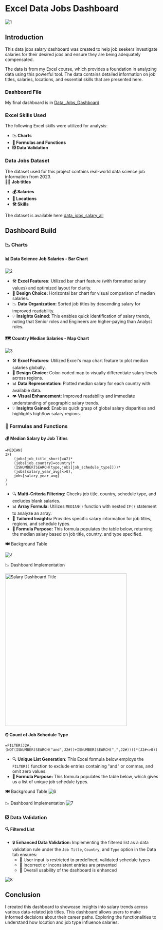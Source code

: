 # Excel Data Jobs Dashboard  
![1](https://github.com/user-attachments/assets/b5ed4862-242a-4cf7-84f3-1813f7b8e54b)

## Introduction  
This data jobs salary dashboard was created to help job seekers investigate salaries for their desired jobs and ensure they are being adequately compensated.  

The data is from my Excel course, which provides a foundation in analyzing data using this powerful tool. The data contains detailed information on job titles, salaries, locations, and essential skills that are presented here.  

### Dashboard File 
My final dashboard is in [Data_Jobs_Dashboard](https://github.com/Wassimadt/My_Excel_Projects/blob/98a7ade1a5e97b265452f9a38f2bededa34a3528/Project_1-Data_Jobs_Dashboard/Data_Jobs_Dashboard.xlsx)

### Excel Skills Used

The following Excel skills were utilized for analysis:

- **📉 Charts**
- **🧮 Formulas and Functions**
- **❎ Data Validation**

### Data Jobs Dataset

The dataset used for this project contains real-world data science job information from 2023.  
**👨‍💼 Job titles**
- **💰 Salaries**
- **📍 Locations**
- **🛠️ Skills**

The dataset is available here [data_jobs_salary_all](https://github.com/Wassimadt/My_Excel_Projects/blob/eb1c852eef5f600f7198d93b3455970af9cdb8c1/Project_1-Data_Jobs_Dashboard/data_jobs_salary_all.xlsx)

## Dashboard Build

### 📉 Charts

#### 📊 Data Science Job Salaries - Bar Chart
![2](https://github.com/user-attachments/assets/80f6c0f5-ecb6-4e50-82ea-f9722092065a)

- 🛠️ **Excel Features:** Utilized bar chart feature (with formatted salary values) and optimized layout for clarity.
- 🎨 **Design Choice:** Horizontal bar chart for visual comparison of median salaries.
- 📉 **Data Organization:** Sorted job titles by descending salary for improved readability.
- 💡 **Insights Gained:** This enables quick identification of salary trends, noting that Senior roles and Engineers are higher-paying than Analyst roles.

#### 🗺️ Country Median Salaries - Map Chart
![3](https://github.com/user-attachments/assets/bae6eeac-ff98-4d85-bb00-3a6ea7df7d9e)

- 🛠️ **Excel Features:** Utilized Excel's map chart feature to plot median salaries globally.
- 🎨 **Design Choice:** Color-coded map to visually differentiate salary levels across regions.
- 📊 **Data Representation:** Plotted median salary for each country with available data.
- 👁️ **Visual Enhancement:** Improved readability and immediate understanding of geographic salary trends.
- 💡 **Insights Gained:** Enables quick grasp of global salary disparities and highlights high/low salary regions.

### 🧮 Formulas and Functions

#### 💰 Median Salary by Job Titles

```
=MEDIAN(
IF(
    (jobs[job_title_short]=A2)*
    (jobs[job_country]=country)*
    (ISNUMBER(SEARCH(type,jobs[job_schedule_type])))*
    (jobs[salary_year_avg]<>0),
    jobs[salary_year_avg]
)
)
```

- 🔍 **Multi-Criteria Filtering:** Checks job title, country, schedule type, and excludes blank salaries.
- 📊 **Array Formula:** Utilizes `MEDIAN()` function with nested `IF()` statement to analyze an array.
- 🎯 **Tailored Insights:** Provides specific salary information for job titles, regions, and schedule types.
- **🔢 Formula Purpose:** This formula populates the table below, returning the median salary based on job title, country, and type specified.

🍽️ Background Table

![4](https://github.com/user-attachments/assets/6f301608-8874-46ba-9eba-4df14104fc19)

📉 Dashboard Implementation

<img src="C:\Users\R-Tech\Documents\Project\Github\5
" width="400" height="500" alt="Salary Dashboard Title">

#### ⏰ Count of Job Schedule Type

```
=FILTER(J2#,(NOT(ISNUMBER(SEARCH("and",J2#))+ISNUMBER(SEARCH(",",J2#))))*(J2#<>0))
```

- 🔍 **Unique List Generation:** This Excel formula below employs the `FILTER()` function to exclude entries containing "and" or commas, and omit zero values.
- **🔢 Formula Purpose:** This formula populates the table below, which gives us a list of unique job schedule types.

🍽️ Background Table
![6](https://github.com/user-attachments/assets/dbb73dd3-59a6-4ff2-b862-52e6f416f0aa)

📉 Dashboard Implementation
![7](https://github.com/user-attachments/assets/fafaedfc-8d44-43c0-8f52-a00082cc7cc1)

### ❎ Data Validation

#### 🔍 Filtered List

- 🔒 **Enhanced Data Validation:** Implementing the filtered list as a data validation rule under the `Job Title`, `Country`, and `Type` option in the Data tab ensures:
    - 🎯 User input is restricted to predefined, validated schedule types
    - 🚫 Incorrect or inconsistent entries are prevented
    - 👥 Overall usability of the dashboard is enhanced

![8](https://github.com/user-attachments/assets/1ffe322d-c089-4165-8398-d15576236f6d)


## Conclusion

I created this dashboard to showcase insights into salary trends across various data-related job titles. This dashboard allows users to make informed decisions about their career paths. Exploring the functionalities to understand how location and job type influence salaries.





